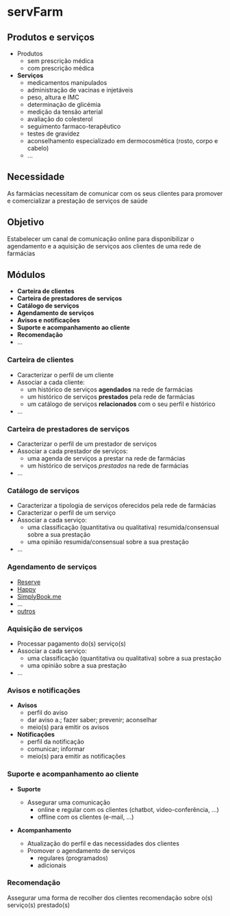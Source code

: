 # servFarm

## Produtos e **serviços**
* Produtos
  * sem prescrição médica
  * com prescrição médica
* **Serviços**
  * medicamentos manipulados
  * administração de vacinas e injetáveis
  * peso, altura e IMC
  * determinação de glicémia
  * medição da tensão arterial
  * avaliação do colesterol
  * seguimento farmaco-terapêutico
  * testes de gravidez
  * aconselhamento especializado em dermocosmética (rosto, corpo e cabelo)
  * ...

## **Necessidade**
As farmácias necessitam de comunicar com os seus clientes para promover e comercializar a prestação de serviços de saúde

## **Objetivo**
Estabelecer um canal de comunicação online para disponibilizar o agendamento e a aquisição de serviços aos clientes de uma rede de farmácias

## **Módulos**
* **Carteira de clientes**
* **Carteira de prestadores de serviços**
* **Catálogo de serviços**
* **Agendamento de serviços**
* **Avisos e notificações**
* **Suporte e acompanhamento ao cliente**
* **Recomendação**
* ...

### Carteira de clientes
* Caracterizar o perfil de um cliente
* Associar a cada cliente:
  * um histórico de serviços **agendados** na rede de farmácias
  * um histórico de serviços **prestados** pela rede de farmácias
  * um catálogo de serviços **relacionados** com o seu perfil e histórico
* ...

### Carteira de prestadores de serviços
* Caracterizar o perfil de um prestador de serviços
* Associar a cada prestador de serviços:
  * uma agenda de serviços a prestar na rede de farmácias
  * um histórico de serviços *prestados* na rede de farmácias
* ...

### Catálogo de serviços
* Caracterizar a tipologia de serviços oferecidos pela rede de farmácias
* Caracterizar o perfil de um serviço
* Associar a cada serviço:
  * uma classificação (quantitativa ou qualitativa) resumida/consensual sobre a sua prestação
  * uma opinião resumida/consensual sobre a sua prestação
* ...

### Agendamento de serviços
* [Reserve](https://www.reservio.com)
* [Happy](https://pt.zappysoftware.com/calendar?gclid=Cj0KCQiA4feBBhC9ARIsABp_nbVE98ASfG_MI1uMNKK_TnllyO9jkcKIk_rG9sivlmXZIcdIanHHK-IaAnNGEALw_wcB)
* [SimplyBook.me](https://simplybook.me/pt/)
* ...
* [outros](https://www.getapp.com/p/sem/scheduling-software?t=Top%20Agenda%20Software&camp=adw_search&utm_content=g&utm_source=ps-google&utm_campaign=COM_EMEA_Desktop_BE-Scheduling&utm_medium=cpc&account_campaign_id=1486628099&account_adgroup_id=59010903513&ad_id=476089198060&utm_term=+agenda%20+on%20+line&matchtype=b&gclid=Cj0KCQiA4feBBhC9ARIsABp_nbVDr37tP54e4ZzVVYwX63eaxY6IHpiZjZSV3i3fuWS6kH8r2WM4aukaAjiNEALw_wcB)

### Aquisição de serviços
* Processar pagamento do(s) serviço(s)
* Associar a cada serviço:
  * uma classificação (quantitativa ou qualitativa) sobre a sua prestação
  * uma opinião sobre a sua prestação
* ...

### Avisos e notificações
* **Avisos**
  * perfil do aviso
  * dar aviso a.; fazer saber; prevenir; aconselhar
  * meio(s) para emitir os avisos
* **Notificações**
  * perfil da notificação
  * comunicar; informar
  * meio(s) para emitir as notificações

### Suporte e acompanhamento ao cliente
* **Suporte**
  * Assegurar uma comunicação
    * online e regular com os clientes (chatbot, video-conferência, ...)
    * offline com os clientes (e-mail, ...)

* **Acompanhamento**
  * Atualização do perfil e das necessidades dos clientes
  * Promover o agendamento de serviços
    * regulares (programados)
    * adicionais

### Recomendação
Assegurar uma forma de recolher dos clientes recomendação sobre o(s) serviço(s) prestado(s)
